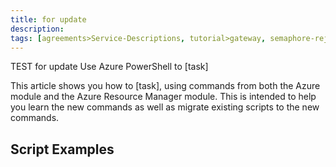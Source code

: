```yaml
---
title: for update
description:
tags: [agreements>Service-Descriptions, tutorial>gateway, semaphore-rejected>SAP-Simple-Finance, tutorial>product>sap-ui5, tutorial>Java-Connector-API-(JCo), agreements>maintenance-/-support-agreements, tutorial>Servlets-/-JSP, tutorial>product>mobile, language>Serbian---Latin, 111]
---
```

TEST for update
Use Azure PowerShell to [task] 

This article shows you how to [task], using commands from both the Azure module and the Azure Resource Manager module. This is intended to help you learn the new commands as well as migrate existing scripts to the new commands.

## Script  Examples
